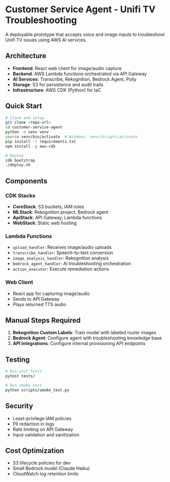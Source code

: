 # Customer Service Agent - Unifi TV Troubleshooting

A deployable prototype that accepts voice and image inputs to troubleshoot Unifi TV issues using AWS AI services.

## Architecture

- **Frontend**: React web client for image/audio capture
- **Backend**: AWS Lambda functions orchestrated via API Gateway
- **AI Services**: Transcribe, Rekognition, Bedrock Agent, Polly
- **Storage**: S3 for persistence and audit trails
- **Infrastructure**: AWS CDK (Python) for IaC

## Quick Start

```bash
# Clone and setup
git clone <repo-url>
cd customer-service-agent
python -m venv venv
source venv/bin/activate  # Windows: venv\Scripts\activate
pip install -r requirements.txt
npm install -g aws-cdk

# Deploy
cdk bootstrap
./deploy.sh
```

## Components

### CDK Stacks
- **CoreStack**: S3 buckets, IAM roles
- **MLStack**: Rekognition project, Bedrock agent
- **ApiStack**: API Gateway, Lambda functions
- **WebStack**: Static web hosting

### Lambda Functions
- `upload_handler`: Receives image/audio uploads
- `transcribe_handler`: Speech-to-text conversion
- `image_analysis_handler`: Rekognition analysis
- `bedrock_agent_handler`: AI troubleshooting orchestration
- `action_executor`: Execute remediation actions

### Web Client
- React app for capturing image/audio
- Sends to API Gateway
- Plays returned TTS audio

## Manual Steps Required

1. **Rekognition Custom Labels**: Train model with labeled router images
2. **Bedrock Agent**: Configure agent with troubleshooting knowledge base
3. **API Integrations**: Configure internal provisioning API endpoints

## Testing

```bash
# Run unit tests
pytest tests/

# Run smoke test
python scripts/smoke_test.py
```

## Security

- Least-privilege IAM policies
- PII redaction in logs
- Rate limiting on API Gateway
- Input validation and sanitization

## Cost Optimization

- S3 lifecycle policies for dev
- Small Bedrock model (Claude Haiku)
- CloudWatch log retention limits